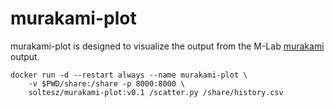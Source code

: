 # murakami-plot

murakami-plot is designed to visualize the output from the M-Lab
[murakami](https://github.com/m-lab/murakami) output.

```
docker run -d --restart always --name murakami-plot \
    -v $PWD/share:/share -p 8000:8000 \
    soltesz/murakami-plot:v0.1 /scatter.py /share/history.csv
```
